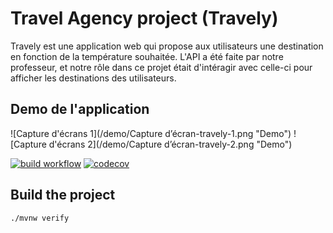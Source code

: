 # Travel Agency project (Travely)
Travely est une application web qui propose aux utilisateurs une destination en fonction de la température souhaitée. L'API a été faite par notre professeur, et notre rôle dans ce projet était d'intéragir avec celle-ci pour afficher les destinations des utilisateurs.

## Demo de l'application
![Capture d'écrans 1](/demo/Capture d’écran-travely-1.png "Demo")
![Capture d'écrans 2](/demo/Capture d’écran-travely-2.png "Demo")

[![build workflow](https://github.com/Bonheur-ANGO/travel_agency/actions/workflows/build.yml/badge.svg)](https://github.com/Bonheur-ANGO/travel_agency/actions)
[![codecov](https://codecov.io/gh/lernejo/travel_agency_template/branch/main/graph/badge.svg)](https://codecov.io/gh/lernejo/travel_agency_template)

## Build the project

`./mvnw verify`
